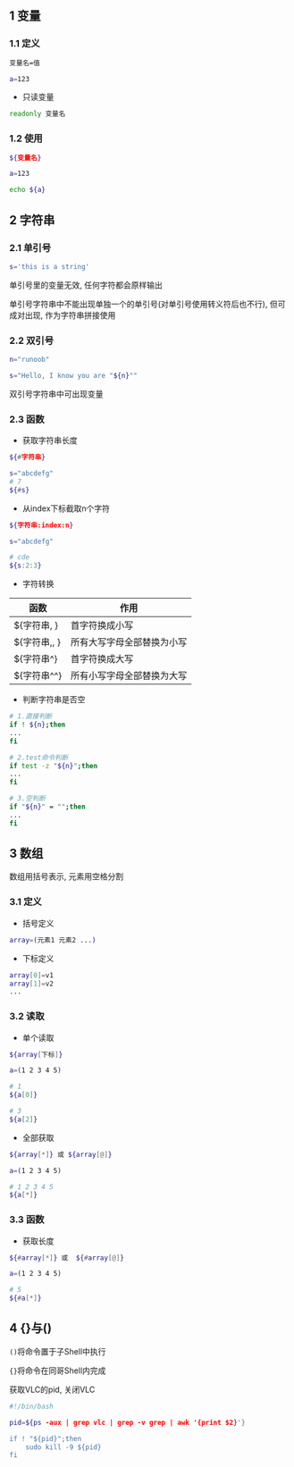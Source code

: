 <!--
 * @Description: 
 * @Version: 1.0
 * @Author: DaLao
 * @Email: dalao_li@163.com
 * @Date: 2021-10-10 00:15:19
 * @LastEditors: DaLao
 * @LastEditTime: 2022-04-29 23:40:43
-->

## 1 变量


### 1.1 定义


```sh
变量名=值
```

```sh
a=123
```

- 只读变量
  
```sh
readonly 变量名
```



### 1.2 使用


```sh
${变量名}
```

```sh
a=123

echo ${a}
```


## 2 字符串


### 2.1 单引号


```sh
s='this is a string'
```

单引号里的变量无效, 任何字符都会原样输出

单引号字符串中不能出现单独一个的单引号(对单引号使用转义符后也不行), 但可成对出现, 作为字符串拼接使用



### 2.2 双引号


```sh
n="runoob"

s="Hello, I know you are "${n}""
```

双引号字符串中可出现变量



### 2.3 函数


- 获取字符串长度
  
```sh
${#字符串}
```

```sh
s="abcdefg"
# 7
${#s}
```

- 从index下标截取n个字符
  
```sh
${字符串:index:n}
```

```sh
s="abcdefg"

# cde
${s:2:3}
```

- 字符转换

| 函数         | 作用                       |
| ------------ | -------------------------- |
| ${字符串, }  | 首字符换成小写             |
| ${字符串,, } | 所有大写字母全部替换为小写 |
| ${字符串^}   | 首字符换成大写             |
| ${字符串^^}  | 所有小写字母全部替换为大写 |


- 判断字符串是否空

```sh
# 1.直接判断
if ! ${n};then
...
fi

# 2.test命令判断
if test -z "${n}";then
...
fi

# 3.空判断
if "${n}" = "";then
...
fi
```


## 3 数组


数组用括号表示, 元素用空格分割



### 3.1 定义


- 括号定义

```sh
array=(元素1 元素2 ...)
```

- 下标定义

```sh
array[0]=v1
array[1]=v2
...
``` 



### 3.2 读取

- 单个读取
  
```sh
${array[下标]}
```

```sh
a=(1 2 3 4 5)

# 1
${a[0]}

# 3
${a[2]}
```

- 全部获取

```sh
${array[*]} 或 ${array[@]}
```

```sh
a=(1 2 3 4 5)

# 1 2 3 4 5
${a[*]}
```



### 3.3 函数


- 获取长度

```sh
${#array[*]} 或  ${#array[@]}
```

```sh
a=(1 2 3 4 5)

# 5
${#a[*]}
```



## 4 {}与()


`()`将命令置于子Shell中执行

`{}`将命令在同哥Shell内完成

获取VLC的pid, 关闭VLC

```sh
#!/bin/bash

pid=${ps -aux | grep vlc | grep -v grep | awk '{print $2}'}

if ! "${pid}";then
    sudo kill -9 ${pid}
fi
```
